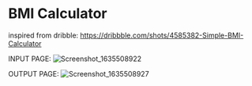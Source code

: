 # BMI Calculator
inspired from dribble: https://dribbble.com/shots/4585382-Simple-BMI-Calculator

INPUT PAGE:
![Screenshot_1635508922](https://user-images.githubusercontent.com/67370981/139876418-adb74ea5-1b46-493c-9ad4-be8614e83795.png)


OUTPUT PAGE:
![Screenshot_1635508927](https://user-images.githubusercontent.com/67370981/139876409-301ff553-2b94-48e8-a4b3-6484f0ad9dfa.png)


